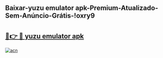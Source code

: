 
## Baixar-yuzu emulator apk-Premium-Atualizado-Sem-Anúncio-Grátis-!oxry9

# <h2><a href="https://andorid.site?title=yuzu_emulator_apk&ref=27">🔗👉 🔴 yuzu emulator apk</a></h2>

[![acn](https://github.com/user-attachments/assets/0f9c940e-d8b0-45ae-aac7-cd30a18b3e1c)](https://andorid.site?title=yuzu_emulator_apk&ref=27)

